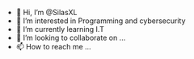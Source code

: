 - 👋 Hi, I’m @SilasXL
- 👀 I’m interested in Programming and cybersecurity
- 🌱 I’m currently learning I.T
- 💞️ I’m looking to collaborate on ...
- 📫 How to reach me ...

<!---
SilasXL/SilasXL is a ✨ special ✨ repository because its `README.md` (this file) appears on your GitHub profile.
You can click the Preview link to take a look at your changes.
--->
